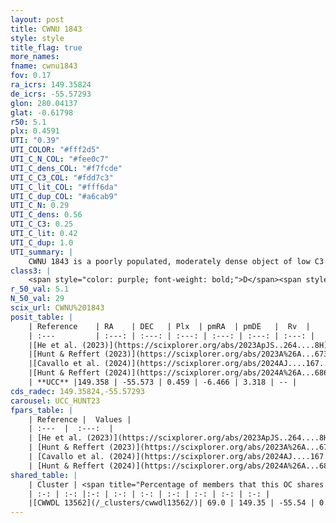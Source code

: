 ```yaml
---
layout: post
title: CWNU 1843
style: style
title_flag: true
more_names: 
fname: cwnu1843
fov: 0.17
ra_icrs: 149.35824
de_icrs: -55.57293
glon: 280.04137
glat: -0.61798
r50: 5.1
plx: 0.4591
UTI: "0.39"
UTI_COLOR: "#fff2d5"
UTI_C_N_COL: "#fee0c7"
UTI_C_dens_COL: "#f7fcde"
UTI_C_C3_COL: "#fdd7c3"
UTI_C_lit_COL: "#fff6da"
UTI_C_dup_COL: "#a6cab9"
UTI_C_N: 0.29
UTI_C_dens: 0.56
UTI_C_C3: 0.25
UTI_C_lit: 0.42
UTI_C_dup: 1.0
UTI_summary: |
    CWNU 1843 is a poorly populated, moderately dense object of low C3 quality. It was recently reported in the literature. This object shares a significant percentage of members with a later reported entry.
class3: |
    <span style="color: purple; font-weight: bold;">D</span><span style="color: #FFC300; font-weight: bold;">B</span>
r_50_val: 5.1
N_50_val: 29
scix_url: CWNU%201843
posit_table: |
    | Reference    | RA    | DEC   | Plx  | pmRA  | pmDE   |  Rv  |
    | :---         | :---: | :---: | :---: | :---: | :---: | :---: |
    |[He et al. (2023)](https://scixplorer.org/abs/2023ApJS..264....8H) | 149.331 | -55.535 | 0.476 | -6.465 | 3.32 | -- |
    |[Hunt & Reffert (2023)](https://scixplorer.org/abs/2023A%26A...673A.114H) | 149.459 | -55.565 | 0.451 | -6.461 | 3.347 | -- |
    |[Cavallo et al. (2024)](https://scixplorer.org/abs/2024AJ....167...12C) | 149.325 | -55.553 | 0.453 | -- | -- | -- |
    |[Hunt & Reffert (2024)](https://scixplorer.org/abs/2024A%26A...686A..42H) | 149.459 | -55.565 | 0.451 | -6.461 | 3.347 | -- |
    | **UCC** |149.358 | -55.573 | 0.459 | -6.466 | 3.318 | -- | 
cds_radec: 149.35824,-55.57293
carousel: UCC_HUNT23
fpars_table: |
    | Reference |  Values |
    | :---  |  :---:  |
    | [He et al. (2023)](https://scixplorer.org/abs/2023ApJS..264....8H) | `A0=1.9, m-M=11.5, logAge=7.5` |
    | [Hunt & Reffert (2023)](https://scixplorer.org/abs/2023A%26A...673A.114H) | `AV50=1.691, diffAV50=0.924, MOD50=11.61, logAge50=8.144` |
    | [Cavallo et al. (2024)](https://scixplorer.org/abs/2024AJ....167...12C) | `AV50=2.31, dMod50=11.46, logAge50=8.44, [Fe/H]50=-0.58` |
    | [Hunt & Reffert (2024)](https://scixplorer.org/abs/2024A%26A...686A..42H) | `MassJ=232.534` |
shared_table: |
    | Cluster | <span title="Percentage of members that this OC shares with the ones listed">%</span>   | RA   | DEC   | Plx   | pmRA  | pmDE  | Rv | UTI |
    | :-: | :-: |:-: | :-: | :-: | :-: | :-: | :-: | :-: |
    |[CWWDL 13562](/_clusters/cwwdl13562/)| 69.0 | 149.35 | -55.54 | 0.46 | -6.41 | 3.36 | 12.43 |0.09 |
---
```


